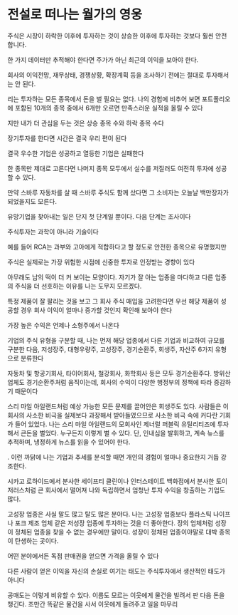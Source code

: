 # 전설로 떠나는 월가의 영웅
주식은 시장이 하락한 이후에 투자하는 것이 상승한 이후에 투자하는 것보다 훨씬 안전합니다.

한 가지 데이터만 추적해야 한다면 주가가 아닌 최근의 이익을 보아야 한다.

회사의 이익전망, 재무상태, 경쟁상황, 확장계획 등을 조사하기 전에는 절대로 투자해서는 안 된다.

리는 투자하는 모든 종목에서 돈을 벌 필요는 없다. 나의 경험에 비추어 보면 포트폴리오에 포함된 10개의 종목 중에서 6개만 오르면 만족스러운 실적을 올릴 수 있다

지만 내가 더 관심을 두는 것은 상승 종목 수와 하락 종목 수다

장기투자를 한다면 시간은 결국 우리 편이 된다

결국 우수한 기업은 성공하고 열등한 기업은 실패한다

한 종목만 제대로 고른다면 나머지 종목 모두에서 실수를 저질러도 여전히 투자에 성공할 수 있다.

만약 스바루 자동차를 살 때 스바루 주식도 함께 샀다면 그 소비자는 오늘날 백만장자가 되었을지도 모른다.

유망기업을 찾아내는 일은 단지 첫 단계일 뿐이다. 다음 단계는 조사이다

주식투자는 과학이 아니라 기술이다

예를 들어 RCA는 과부와 고아에게 적합하다고 할 정도로 안전한 종목으로 유명했지만

주식은 실제로는 가장 위험한 시점에 신중한 투자로 인정받는 경향이 있다

아무래도 남의 떡이 더 커 보이는 모양이다. 자기가 잘 아는 업종을 마다하고 다른 업종의 주식을 더 선호하는 이유를 나는 도무지 모르겠다.

특정 제품이 잘 팔리는 것을 보고 그 회사 주식 매입을 고려한다면 우선 해당 제품이 성공할 경우 회사 이익이 얼마나 증가할 것인지 확인해 보아야 한다

가장 높은 수익은 언제나 소형주에서 나온다

기업의 주식 유형을 구분할 때, 나는 먼저 해당 업종에서 다른 기업과 비교하여 규모를 구분한 다음, 저성장주, 대형우량주, 고성장주, 경기순환주, 회생주, 자산주 6가지 유형으로 분류한다

자동차 및 항공기회사, 타이어회사, 철강회사, 화학회사 등은 모두 경기순환주다. 방위산업체도 경기순환주처럼 움직이는데, 회사의 수익이 다양한 행정부의 정책에 따라 증감하기 때문이다

스리 마일 아일랜드처럼 예상 가능한 모든 문제를 끌어안은 회생주도 있다. 사람들은 이 회사의 사소한 비극을 실제보다 과장해서 받아들였으므로 사소한 비극 속에 커다란 기회가 들어 있었다. 나는 스리 마일 아일랜드의 모회사인 제너럴 퍼블릭 유틸리티즈에 투자해서 큰돈을 벌었다. 누구든지 이렇게 벌 수 있다. 단, 인내심을 발휘하고, 계속 뉴스를 추적하며, 냉정하게 뉴스를 읽을 수 있어야 한다.

. 이런 까닭에 나는 기업과 추세를 분석할 때면 개인의 경험이 얼마나 중요한지 거듭 강조한다.

시카고 로하이드에서 분사한 세이프티 클린이나 인터스테이트 백화점에서 분사한 토이저러스처럼 큰 회사에서 떨어져 나와 독립하면서 엄청난 투자 수익을 창출하는 기업도 많다.

고성장 업종은 사실 말도 많고 탈도 많은 분야다. 나는 고성장 업종보다 플라스틱 나이프나 포크 제조 업체 같은 저성장 업종에 투자하는 것을 더 좋아한다. 장의 업체처럼 성장이 정체된 업종을 찾을 수 없는 경우에만 말이다. 성장이 정체된 업종이야말로 대박 종목이 탄생하는 곳이다.

어떤 분야에서든 독점 판매권을 얻으면 가격을 올릴 수 있다

다른 사람이 얻은 이익을 자신의 손실로 여기는 태도는 주식투자에서 생산적인 태도가 아니다

공매도는 이렇게 비유할 수 있다. 이름도 모르는 이웃에게 물건을 빌려서 판 다음 돈을 챙긴다. 조만간 똑같은 물건을 사서 이웃에게 돌려주고 일을 마무리
